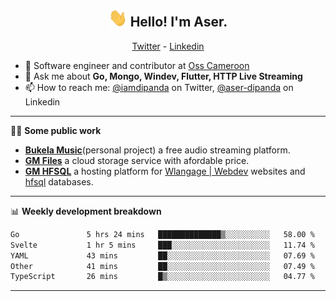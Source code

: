 <h2 align="center"> <img src="https://github.com/gabriel-TheCode/gabriel-TheCode/blob/master/gifs/Hi.gif" width="30px"> Hello! I'm Aser.</h2>
<p align="center">
  <a href="https://twitter.com/iamdipanda">Twitter</a> - 
  <a href="https://www.linkedin.com/in/aser-dipanda/">Linkedin</a>
</p>


- 🔭 Software engineer and contributor at [Oss Cameroon](https://github.com/osscameroon)
- 💬 Ask me about **Go, Mongo, Windev, Flutter, HTTP Live Streaming**
- 📫 How to reach me: [@iamdipanda](https://twitter.com/iamdipanda) on Twitter, [@aser-dipanda](https://www.linkedin.com/in/aser-dipanda/) on Linkedin

-------

👨‍💻 **Some public work**

- **[Bukela Music](https://music.bukela.co)**(personal project) a free audio streaming platform. 
- **[GM Files](https://gamesmania.io)** a cloud storage service with afordable price.
- **[GM HFSQL](https://gamesmania.io)** a hosting platform for [Wlangage | Webdev](https://pcsoft.fr/webdev/index.html) websites and [hfsql](https://pcsoft.fr/accueilpub/hfsql.htm) databases.
-------

📊 **Weekly development breakdown**

<!--START_SECTION:waka-->

```txt
Go               5 hrs 24 mins   ██████████████▒░░░░░░░░░░   58.00 %
Svelte           1 hr 5 mins     ███░░░░░░░░░░░░░░░░░░░░░░   11.74 %
YAML             43 mins         ██░░░░░░░░░░░░░░░░░░░░░░░   07.69 %
Other            41 mins         ██░░░░░░░░░░░░░░░░░░░░░░░   07.49 %
TypeScript       26 mins         █▒░░░░░░░░░░░░░░░░░░░░░░░   04.77 %
```

<!--END_SECTION:waka-->

-------

